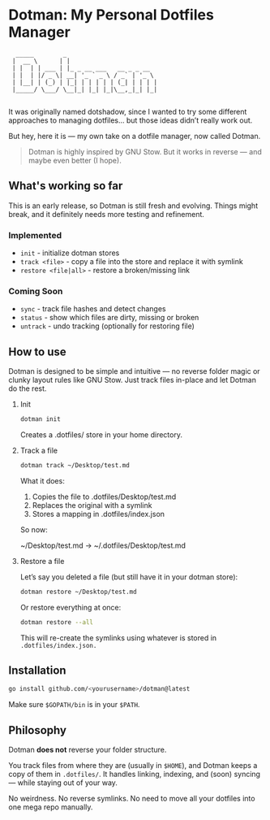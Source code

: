 # Dotman: My Personal Dotfiles Manager

```
  _____        _
 |  __ \      | |
 | |  | | ___ | |_ _ __ ___   __ _ _ __
 | |  | |/ _ \| __| '_ ` _ \ / _` | '_ \
 | |__| | (_) | |_| | | | | | (_| | | | |
 |_____/ \___/ \__|_| |_| |_|\__,_|_| |_|


```

It was originally named dotshadow, since I wanted to try some different approaches to managing dotfiles… but those ideas didn’t really work out.

But hey, here it is — my own take on a dotfile manager, now called Dotman.

> Dotman is highly inspired by
> GNU Stow.
> But it works in reverse — and maybe even better (I hope).

## What's working so far

This is an early release, so Dotman is still fresh and evolving. Things might break, and it definitely needs more testing and refinement.

### Implemented

- `init` - initialize dotman stores
- `track <file>` - copy a file into the store and replace it with symlink
- `restore <file|all>` - restore a broken/missing link

### Coming Soon

- `sync` - track file hashes and detect changes
- `status` - show which files are dirty, missing or broken
- `untrack` - undo tracking (optionally for restoring file)

## How to use

Dotman is designed to be simple and intuitive — no reverse folder magic or clunky layout rules like GNU Stow. Just track files in-place and let Dotman do the rest.

1. Init

   ```bash
   dotman init
   ```

   Creates a .dotfiles/ store in your home directory.

2. Track a file

   ```bash
   dotman track ~/Desktop/test.md
   ```

   What it does:

   1. Copies the file to .dotfiles/Desktop/test.md
   2. Replaces the original with a symlink
   3. Stores a mapping in .dotfiles/index.json

   So now:

   ~/Desktop/test.md → ~/.dotfiles/Desktop/test.md

3. Restore a file

   Let’s say you deleted a file (but still have it in your dotman store):

   ```bash
   dotman restore ~/Desktop/test.md
   ```

   Or restore everything at once:

   ```bash
   dotman restore --all
   ```

   This will re-create the symlinks using whatever is stored in `.dotfiles/index.json.`

## Installation

```bash
go install github.com/<yourusername>/dotman@latest
```

Make sure `$GOPATH/bin` is in your `$PATH`.

## Philosophy

Dotman **does not** reverse your folder structure.

You track files from where they are (usually in `$HOME`), and Dotman keeps a copy of them in `.dotfiles/`. It handles linking, indexing, and (soon) syncing — while staying out of your way.

No weirdness. No reverse symlinks. No need to move all your dotfiles into one mega repo manually.
